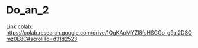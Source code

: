 # Do_an_2

Link colab: https://colab.research.google.com/drive/1QgKApMYZl8fsHSGGo_g9al2DSOmz0E8C#scrollTo=d31d2523
